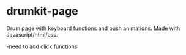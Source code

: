 # drumkit-page
Drum page with keyboard functions and push animations.
Made with Javascript/html/css.


-need to add click functions 
